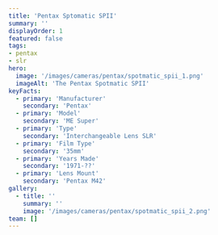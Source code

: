 ```yaml
---
title: 'Pentax Sptomatic SPII'
summary: ''
displayOrder: 1
featured: false
tags:
- pentax
- slr
hero:
  image: '/images/cameras/pentax/spotmatic_spii_1.png'
  imageAlt: 'The Pentax Spotmatic SPII'
keyFacts:
  - primary: 'Manufacturer'
    secondary: 'Pentax'
  - primary: 'Model'
    secondary: 'ME Super'
  - primary: 'Type'
    secondary: 'Interchangeable Lens SLR'
  - primary: 'Film Type'
    secondary: '35mm'
  - primary: 'Years Made'
    secondary: '1971-??'
  - primary: 'Lens Mount'
    secondary: 'Pentax M42'
gallery:
  - title: ''
    summary: ''
    image: '/images/cameras/pentax/spotmatic_spii_2.png'
team: []
---
```

